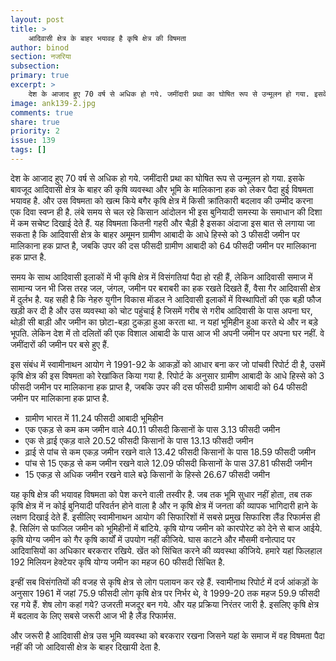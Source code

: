 ```yaml
---
layout: post
title: >
    आदिवासी क्षेत्र के बाहर भयावह है कृषि क्षेत्र की विषमता
author: binod
section: नजरिया
subsection:
primary: true
excerpt: >
    देश के आजाद हुए 70 वर्ष से अधिक हो गये. जमींदारी प्रथा का घोषित रूप से उन्मूलन हो गया. इसके बावजूद आदिवासी क्षेत्र के बाहर की कृषि व्यवस्था और भूमि के मालिकाना हक को लेकर पैदा हुई विषमता भयावह है.
image: ank139-2.jpg
comments: true
share: true
priority: 2
issue: 139
tags: []
---
```


देश के आजाद हुए 70 वर्ष से अधिक हो गये. जमींदारी प्रथा का घोषित रूप से उन्मूलन हो गया. इसके बावजूद आदिवासी क्षेत्र के बाहर की कृषि व्यवस्था और भूमि के मालिकाना हक को लेकर पैदा हुई विषमता भयावह है. और उस विषमता को खत्म किये बगैर कृषि क्षेत्र में किसी क्रांतिकारी बदलाव की उम्मीद करना एक दिवा स्वप्न ही है. लंबे समय से चल रहे किसान आंदोलन भी इस बुनियादी समस्या के समाधान की दिशा में कम सचेष्ट दिखाई देते हैं. यह विषमता कितनी गहरी और चैड़ी है इसका अंदाजा इस बात से लगाया जा सकता है कि आदिवासी क्षेत्र के बाहर अमूमन ग्रामीण आबादी के आधे हिस्से को 3 फीसदी जमीन पर मालिकाना हक प्राप्त है, जबकि उपर की दस फीसदी ग्रामीण आबादी को 64 फीसदी जमीन पर मालिकाना हक प्राप्त है.

समय के साथ आदिवासी इलाकों में भी कृषि क्षेत्र में विसंगतियां पैदा हो रही हैं, लेकिन आदिवासी समाज में सामान्य जन भी जिस तरह जल, जंगल, जमीन पर बराबरी का हक रखते दिखते हैं, वैसा गैर आदिवासी क्षेत्र में दुर्लभ है. यह सही है कि नेहरु युगीन विकास माॅडल ने आदिवासी इलाकों में विस्थापितों की एक बड़ी फौज खड़ी कर दी है और उस व्यवस्था को चोट पहुंचाई है जिसमें गरीब से गरीब आदिवासी के पास अपना घर, थोड़ी सी बाड़ी और जमीन का छोटा-बड़ा टुकड़ा हुआ करता था. न यहां भूमिहीन हुआ करते थे और न बड़े भूपति. लेकिन देश में तो दलितों की एक विशाल आबादी के पास आज भी अपनी जमीन पर अपना घर नहीं. वे जमींदारों की जमीन पर बसे हुए हैं.

इस संबंध में स्वामीनाथन आयोग ने 1991-92 के आकड़ों को आधार बना कर जो पांचवी रिपोर्ट दी है, उसमें कृषि क्षेत्र की इस विषमता को रेखांकित किया गया है. रिपोर्ट के अनुसार ग्रामीण आबादी के आधे हिस्से को 3 फीसदी जमीन पर मालिकाना हक प्राप्त है, जबकि उपर की दस फीसदी ग्रामीण आबादी को 64 फीसदी जमीन पर मालिकाना हक प्राप्त है.

- ग्रामीण भारत में 11.24 फीसदी आबादी भूमिहीन
- एक एकड़ से कम कम जमीन वाले 40.11 फीसदी किसानों के पास 3.13 फीसदी जमीन
- एक से ढ़ाई एकड़ वाले 20.52 फीसदी किसानों के पास 13.13 फीसदी जमीन
- ढ़ाई से पांच से कम एकड़ जमीन रखने वाले 13.42 फीसदी किसानों के पास 18.59 फीसदी जमीन
- पांच से 15 एकड़ से कम जमीन रखने वाले 12.09 फीसदी किसानों के पास 37.81 फीसदी जमीन
- 15 एकड़ से अधिक जमीन रखने वाले बउ़े किसानों के हिस्से 26.67 फीसदी जमीन

यह कृषि क्षेत्र की भयावह विषमता को पेश करने वाली तस्वीर है. जब तक भूमि सुधार नहीं होता, तब तक कृषि क्षेत्र में न कोई बुनियादी परिवर्तन होने वाला है और न कृषि क्षेत्र में जनता की व्यापक भागिदारी हाने के लक्षण दिखाई देते हैं. इसीलिए स्वामीनाथन आयोग की सिफारिशों में सबसे प्रमुख सिफारिश लैंड रिफार्मस ही है. सिलिंग से फाजिल जमीन को भूमिहीनों में बांटिये. कृषि योग्य जमीन को कारपोरेट को देने से बाज आईये. कृषि योग्य जमीन को गैर कृषि कार्यों में उपयोग नहीं कीजिये. घास काटने और मौसमी वनोत्पाद पर आदिवासियों का अधिकार बरकरार रखिये. खेंत को सिंचित करने की व्यवस्था कीजिये. हमारे यहां फिलहाल 192 मिलियन हेक्टेयर कृषि योग्य जमीन का महज 60 फीसदी सिंचित है.

इन्हीं सब विसंगतियों की वजह से कृषि क्षेत्र से लोग पलायन कर रहे हैं. स्वामीनाथ रिपोर्ट में दर्ज आंकड़ों के अनुसार 1961 में जहां 75.9 फीसदी लोग कृषि क्षेत्र पर निर्भर थे, वे 1999-20 तक महज 59.9 फीसदी रह गये हैं. शेष लोग कहां गये? उजरती मजदूर बन गये. और यह प्रक्रिया निरंतर जारी है. इसलिए कृषि क्षेत्र में बदलाव के लिए सबसे जरूरी आज भी है लैंड रिफार्मस. 

और जरूरी है आदिवासी क्षेत्र उस भूमि व्यवस्था को बरकरार रखना जिसने यहां के समाज में वह विषमता पैदा नहीं की जो आदिवासी क्षेत्र के बाहर दिखायी देता है.